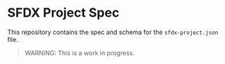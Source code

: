 # SFDX Project Spec

This repository contains the spec and schema for the `sfdx-project.json` file.

> WARNING: This is a work in progress.
